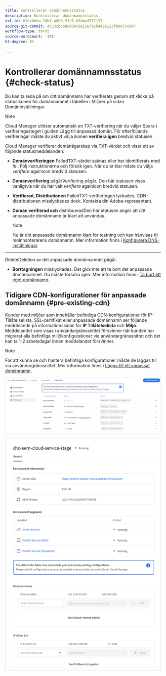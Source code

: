 ```yaml
---
title: Kontrollerar domännamnsstatus
description: Kontrollerar domännamnsstatus
exl-id: 8fdc8dda-7dbf-46b6-9fc6-d304ed377197
source-git-commit: 4533cbc689d69cbe126791b4426123f890754507
workflow-type: tm+mt
source-wordcount: '341'
ht-degree: 0%

---
```


# Kontrollerar domännamnsstatus {#check-status}

Du kan ta reda på om ditt domännamn har verifierats genom att klicka på statusikonen för domännamnet i tabellen i Miljöer på sidan Domäninställningar.

>[!NOTE]
>Cloud Manager utlöser automatiskt en TXT-verifiering när du väljer Spara i verifieringssteget i guiden Lägg till anpassad domän. För efterföljande verifieringar måste du aktivt välja ikonen **verifiera igen** bredvid statusen.

Cloud Manager verifierar domänägarskap via TXT-värdet och visar ett av följande statusmeddelanden:

* **Domänverifieringen**
FailedTXT-värdet saknas eller har identifierats med fel. Följ instruktionerna och försök igen. När du är klar måste du välja 
*verifiera* againicon bredvid statusen.

* **Domänverifiering**
pågårVerifiering pågår. Den här statusen visas vanligtvis när du har valt 
*verifiera* againicon bredvid statusen.

* **Verifierad, Distributionen**
FailedTXT-verifieringen lyckades. CDN-distributionen misslyckades dock. Kontakta din Adobe-representant.

* **Domän verifierad och**
distribueradDen här statusen anger att ditt anpassade domännamn är klart att användas.
   >[!NOTE]
   >Nu är ditt anpassade domännamn klart för testning och kan hänvisas till molnhanterarens domännamn. Mer information finns i [Konfigurera DNS-inställningar](/help/implementing/cloud-manager/custom-domain-names/configure-dns-settings.md).

* ****
DeleteDeletion av det anpassade domännamnet pågår.

* **Borttagningen**
misslyckades. Det gick inte att ta bort det anpassade domännamnet. Du måste försöka igen. Mer information finns i [Ta bort ett eget domännamn](/help/implementing/cloud-manager/custom-domain-names/delete-custom-domain-name.md).


## Tidigare CDN-konfigurationer för anpassade domännamn {#pre-existing-cdn}

Kunder med miljöer som innehåller befintliga CDN-konfigurationer för IP-Tillåtelselista, SSL-certifikat eller anpassade domännamn ser följande meddelande på informationssidan för **IP Tillåtelselista** och **Miljö**. Meddelandet som visas i användargränssnittet försvinner när kunden har migrerat alla befintliga miljökonfigurationer via användargränssnittet och det kan ta 1-2 arbetsdagar innan meddelandet försvinner.

>[!NOTE]
>För att kunna se och hantera befintliga konfigurationer måste de läggas till via användargränssnittet. Mer information finns i [Lägga till ett anpassat domännamn](/help/implementing/cloud-manager/custom-domain-names/add-custom-domain-name.md).

![](/help/implementing/cloud-manager/assets/ip-allow-list-message1.png)

![](/help/implementing/cloud-manager/assets/ip-allow-list-message2.png)
